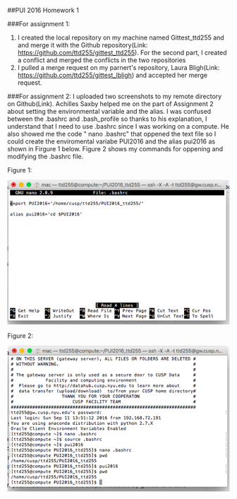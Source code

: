 ##PUI 2016 Homework 1

###For assignment 1: 
1. I created the local repository on my machine named Gittest_ttd255 and and merge it with the Github repository(Link: https://github.com/ttd255/gittest_ttd255). For the second part, I created a conflict and merged the conflicts in the two repositories
2. I pulled a merge request on my parnert's repository, Laura Bligh(Link: https://github.com/ttd255/gittest_lbligh) and accepted her merge request.

###For assignment 2:
I uploaded two screenshots to my remote directory on Github(Link). Achilles Saxby helped me on the part of Assignment 2 about setting the environmental variable and the alias. I was confused between the .bashrc and .bash_profile so thanks to his explanation, I understand that I need to use .bashrc since I was working on a compute. He also showed me the code " nano .bashrc" that oppened the text file so I could create the enviromental variabe PUI2016 and the alias pui2016 as shown in Firgure 1 below. Figure 2 shows my commands for oppening and modifying the .bashrc file.

Figure 1:

![Figure 1_Assignment 2: the content in my .bashrc](/Hw1_test/My_bashrc.png)

Figure 2:

![Figure 1_Assignment 2: my commands](/Hw1_test/My_commands.png)
